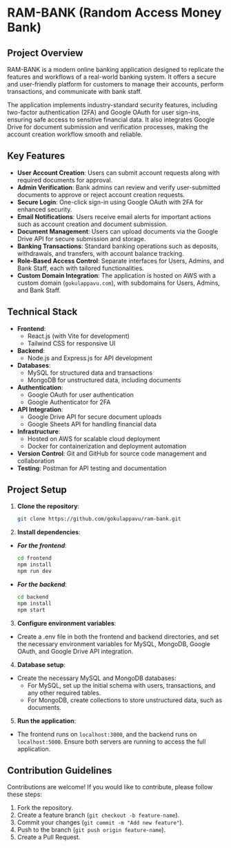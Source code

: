 # RAM-BANK (Random Access Money Bank)

## Project Overview
RAM-BANK is a modern online banking application designed to replicate the features and workflows of a real-world banking system. It offers a secure and user-friendly platform for customers to manage their accounts, perform transactions, and communicate with bank staff.

The application implements industry-standard security features, including two-factor authentication (2FA) and Google OAuth for user sign-ins, ensuring safe access to sensitive financial data. It also integrates Google Drive for document submission and verification processes, making the account creation workflow smooth and reliable.

## Key Features
- **User Account Creation**: Users can submit account requests along with required documents for approval.
- **Admin Verification**: Bank admins can review and verify user-submitted documents to approve or reject account creation requests.
- **Secure Login**: One-click sign-in using Google OAuth with 2FA for enhanced security.
- **Email Notifications**: Users receive email alerts for important actions such as account creation and document submission.
- **Document Management**: Users can upload documents via the Google Drive API for secure submission and storage.
- **Banking Transactions**: Standard banking operations such as deposits, withdrawals, and transfers, with account balance tracking.
- **Role-Based Access Control**: Separate interfaces for Users, Admins, and Bank Staff, each with tailored functionalities.
- **Custom Domain Integration**: The application is hosted on AWS with a custom domain (`gokulappavu.com`), with subdomains for Users, Admins, and Bank Staff.

## Technical Stack
- **Frontend**: 
  - React.js (with Vite for development)
  - Tailwind CSS for responsive UI
- **Backend**: 
  - Node.js and Express.js for API development
- **Databases**: 
  - MySQL for structured data and transactions
  - MongoDB for unstructured data, including documents
- **Authentication**:
  - Google OAuth for user authentication
  - Google Authenticator for 2FA
- **API Integration**:
  - Google Drive API for secure document uploads
  - Google Sheets API for handling financial data
- **Infrastructure**:
  - Hosted on AWS for scalable cloud deployment
  - Docker for containerization and deployment automation
- **Version Control**: Git and GitHub for source code management and collaboration
- **Testing**: Postman for API testing and documentation

## Project Setup

1. **Clone the repository**:
   ```bash
   git clone https://github.com/gokulappavu/ram-bank.git
2. **Install dependencies**:
- ***For the frontend***:
    ```bash
    cd frontend
    npm install
    npm run dev
- ***For the backend***:
    ```bash
    cd backend
    npm install
    npm start
3. **Configure environment variables**:
- Create a .env file in both the frontend and backend directories, and set the necessary environment variables for MySQL, MongoDB, Google OAuth, and Google Drive API integration.

4. **Database setup**:
- Create the necessary MySQL and MongoDB databases:
    - For MySQL, set up the initial schema with users, transactions, and any other required tables.
    - For MongoDB, create collections to store unstructured data, such as documents.
 5. **Run the application**:
- The frontend runs on ```localhost:3000```, and the backend runs on ```localhost:5000```. Ensure both servers are running to access the full application.


## Contribution Guidelines
Contributions are welcome! If you would like to contribute, please follow these steps:

1. Fork the repository.
2. Create a feature branch (```git checkout -b feature-name```).
3. Commit your changes (```git commit -m "Add new feature"```).
4. Push to the branch (```git push origin feature-name```).
5. Create a Pull Request.

